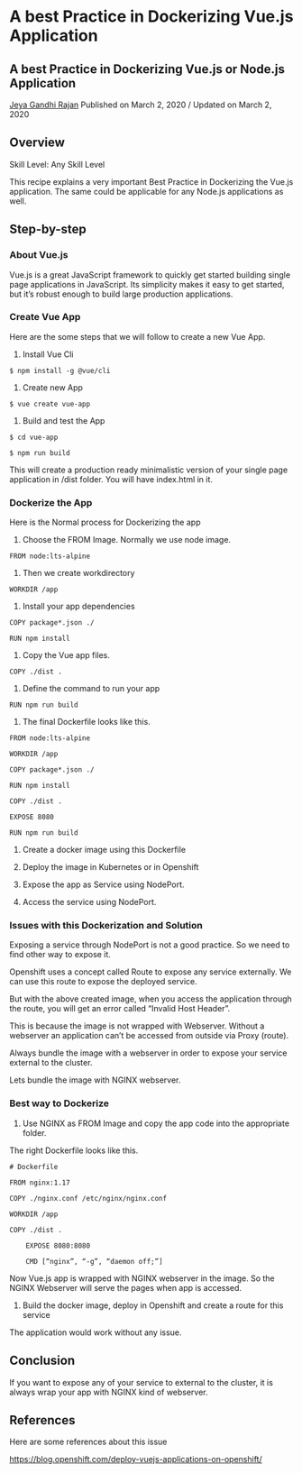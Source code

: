 # A best Practice in Dockerizing Vue.js Application

## A best Practice in Dockerizing Vue.js or Node.js Application

[Jeya Gandhi Rajan](https://developer.ibm.com/recipes/author/jeyagandhi/)
Published on March 2, 2020 / Updated on March 2, 2020

## Overview

Skill Level: Any Skill Level

This recipe explains a very important Best Practice in Dockerizing the Vue.js application. The same could be applicable for any Node.js applications as well.

## Step-by-step

### About Vue.js

Vue.js is a great JavaScript framework to quickly get started building single page applications in JavaScript. Its simplicity makes it easy to get started, but it’s robust enough to build large production applications.

### Create Vue App

Here are the some steps that we will follow to create a new Vue App.


1. Install Vue Cli
```
$ npm install -g @vue/cli
```
1. Create new App
```
$ vue create vue-app
```
1. Build and test the App
```
$ cd vue-app

$ npm run build
```
This will create a production ready minimalistic version of your single page application in /dist folder. You will have index.html in it.

### Dockerize the App

Here is the Normal process for Dockerizing the app

1. Choose the FROM Image. Normally we use node image.
```
FROM node:lts-alpine
```
1. Then we create workdirectory
```
WORKDIR /app
```
1. Install your app dependencies
```
COPY package*.json ./

RUN npm install
```
1. Copy the Vue app files.
```
COPY ./dist .
```
1. Define the command to run your app
```
RUN npm run build
```
1. The final Dockerfile looks like this.
```
FROM node:lts-alpine

WORKDIR /app

COPY package*.json ./

RUN npm install

COPY ./dist .

EXPOSE 8080

RUN npm run build
```
1. Create a docker image using this Dockerfile

1. Deploy the image in Kubernetes or in Openshift

1. Expose the app as Service using NodePort.

1. Access the service using NodePort.

### Issues with this Dockerization and Solution

Exposing a service through NodePort is not a good practice. So we need to find other way to expose it.

Openshift uses a concept called Route to expose any service externally. We can use this route to expose the deployed service.

But with the above created image, when you access the application through the route, you will get an error called “Invalid Host Header”.

This is because the image is not wrapped with Webserver. Without a webserver an application can’t be accessed from outside via Proxy (route).

Always bundle the image with a webserver in order to expose your service external to the cluster.

Lets bundle the image with NGINX webserver.

### Best way to Dockerize

1. Use NGINX as FROM Image and copy the app code into the appropriate folder.

The right  Dockerfile looks like this.   
```
# Dockerfile

FROM nginx:1.17

COPY ./nginx.conf /etc/nginx/nginx.conf

WORKDIR /app

COPY ./dist .

    EXPOSE 8080:8080

    CMD [“nginx”, “-g”, “daemon off;”]
```

Now Vue.js app is wrapped with NGINX webserver in the image. So the NGINX Webserver will serve the pages when app is accessed.

1. Build the docker image, deploy in Openshift and create a route for this service

The application would work without any issue.

## Conclusion

If you want to expose any of your service to external to the cluster, it is always wrap your app with NGINX kind of webserver.

## References

Here are some references about this issue

https://blog.openshift.com/deploy-vuejs-applications-on-openshift/
